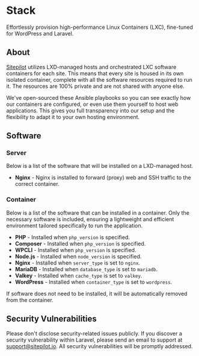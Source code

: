 # Stack

Effortlessly provision high-performance Linux Containers (LXC), fine-tuned for WordPress and Laravel.

## About

[Sitepilot](https://sitepilot.io) utilizes LXD-managed hosts and orchestrated LXC software containers for each site. This means that every site is housed in its own isolated container, complete with all the software resources required to run it. The resources are 100% private and are not shared with anyone else.

We've open-sourced these Ansible playbooks so you can see exactly how our containers are configured, or even use them yourself to host web applications. This gives you full transparency into our setup and the flexibility to adapt it to your own hosting environment.

## Software

### Server

Below is a list of the software that will be installed on a LXD-managed host.

* **Nginx** - Nginx is installed to forward (proxy) web and SSH traffic to the correct container.

### Container

Below is a list of the software that can be installed in a container. Only the necessary software is included, ensuring a lightweight and efficient environment tailored specifically to run the application.

* **PHP** - Installed when `php_version` is specified.
* **Composer** - Installed when `php_version` is specified.
* **WPCLI** - Installed when `php_version` is specified.
* **Node.js** - Installed when `node_version` is specified.
* **Nginx** - Installed when `server_type` is set to `nginx`.
* **MariaDB** - Installed when `database_type` is set to `mariadb`.
* **Valkey** - Installed when `cache_type` is set to `valkey`.
* **WordPress** - Installed when `container_type` is set to `wordpress`.

If software does not need to be installed, it will be automatically removed from the container.

## Security Vulnerabilities

Please don't disclose security-related issues publicly. If you discover a security vulnerability within Laravel, please send an email to support at support@sitepilot.io. All security vulnerabilities will be promptly addressed.
